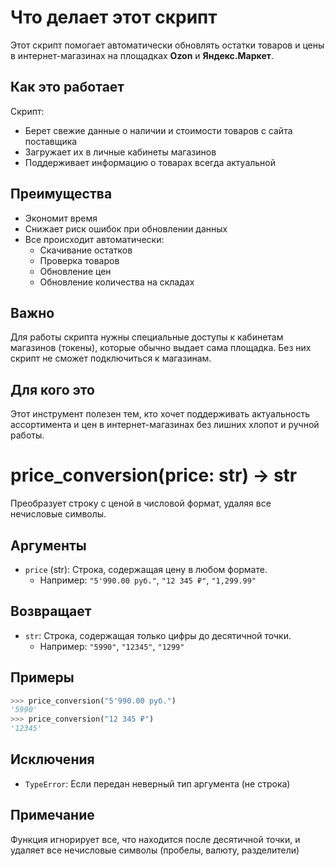 # Что делает этот скрипт

Этот скрипт помогает автоматически обновлять остатки товаров и цены в интернет-магазинах на площадках **Ozon** и **Яндекс.Маркет**.

## Как это работает

Скрипт:
- Берет свежие данные о наличии и стоимости товаров с сайта поставщика 
- Загружает их в личные кабинеты магазинов
- Поддерживает информацию о товарах всегда актуальной

## Преимущества

- Экономит время
- Снижает риск ошибок при обновлении данных
- Все происходит автоматически:
  - Скачивание остатков
  - Проверка товаров 
  - Обновление цен
  - Обновление количества на складах

## Важно

Для работы скрипта нужны специальные доступы к кабинетам магазинов (токены), которые обычно выдает сама площадка. Без них скрипт не сможет подключиться к магазинам.

## Для кого это

Этот инструмент полезен тем, кто хочет поддерживать актуальность ассортимента и цен в интернет-магазинах без лишних хлопот и ручной работы.

# price_conversion(price: str) -> str

Преобразует строку с ценой в числовой формат, удаляя все нечисловые символы.

## Аргументы
- `price` (str): Строка, содержащая цену в любом формате.
  - Например: `"5'990.00 руб."`, `"12 345 ₽"`, `"1,299.99"`

## Возвращает
- `str`: Строка, содержащая только цифры до десятичной точки.
  - Например: `"5990"`, `"12345"`, `"1299"`

## Примеры
```python
>>> price_conversion("5'990.00 руб.")
'5990'
>>> price_conversion("12 345 ₽") 
'12345'
```

## Исключения
- `TypeError`: Если передан неверный тип аргумента (не строка)

## Примечание
Функция игнорирует все, что находится после десятичной точки,
и удаляет все нечисловые символы (пробелы, валюту, разделители)